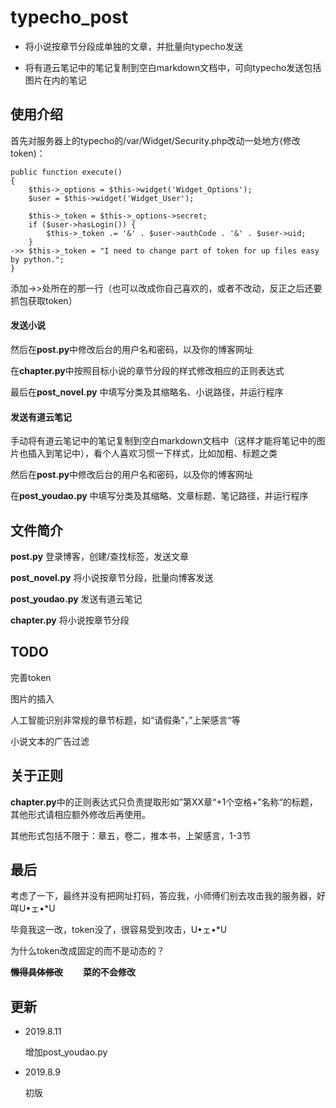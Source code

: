 # typecho_post

* 将小说按章节分段成单独的文章，并批量向typecho发送

* 将有道云笔记中的笔记复制到空白markdown文档中，可向typecho发送包括图片在内的笔记

## 使用介绍

首先对服务器上的typecho的/var/Widget/Security.php改动一处地方(修改token)：

```
public function execute()
{
    $this->_options = $this->widget('Widget_Options');
    $user = $this->widget('Widget_User');

    $this->_token = $this->_options->secret;
    if ($user->hasLogin()) {
        $this->_token .= '&' . $user->authCode . '&' . $user->uid;
    }
->> $this->_token = "I need to change part of token for up files easy by python.";
}
```

添加->>处所在的那一行（也可以改成你自己喜欢的，或者不改动，反正之后还要抓包获取token）

#### 发送小说

然后在**post.py**中修改后台的用户名和密码，以及你的博客网址

在**chapter.py**中按照目标小说的章节分段的样式修改相应的正则表达式

最后在**post_novel.py** 中填写分类及其缩略名、小说路径，并运行程序

#### 发送有道云笔记

手动将有道云笔记中的笔记复制到空白markdown文档中（这样才能将笔记中的图片也插入到笔记中），看个人喜欢习惯一下样式，比如加粗、标题之类

然后在**post.py**中修改后台的用户名和密码，以及你的博客网址

在**post_youdao.py** 中填写分类及其缩略、文章标题、笔记路径，并运行程序

## 文件简介

**post.py** 登录博客，创建/查找标签，发送文章

**post_novel.py** 将小说按章节分段，批量向博客发送

**post_youdao.py** 发送有道云笔记

**chapter.py** 将小说按章节分段

## TODO

完善token

图片的插入

人工智能识别非常规的章节标题，如“请假条”，”上架感言“等

小说文本的广告过滤

## 关于正则

**chapter.py**中的正则表达式只负责提取形如”第XX章“+1个空格+”名称“的标题，其他形式请相应额外修改后再使用。

其他形式包括不限于：章五，卷二，推本书，上架感言，1-3节

## 最后

考虑了一下，最终并没有把网址打码，答应我，小师傅们别去攻击我的服务器，好咩U•ェ•*U

毕竟我这一改，token没了，很容易受到攻击，U•ェ•*U



为什么token改成固定的而不是动态的？

**~~懒得具体修改~~** 　　**菜的不会修改**

## 更新

* 2019.8.11

  增加post_youdao.py

* 2019.8.9 

  初版